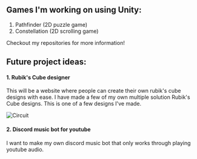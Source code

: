 ## Games I'm working on using Unity:

1. Pathfinder (2D puzzle game)
2. Constellation (2D scrolling game)

Checkout my repositories for more information!

## Future project ideas:

#### 1. Rubik's Cube designer

This will be a website where people can create their own rubik's cube designs with ease. I have made a few of my own multiple solution Rubik's Cube designs. This is one of a few designs I've made.

![Circuit](https://user-images.githubusercontent.com/100310833/235582466-bebb4cb0-5b5c-4eec-ae53-3722f0f776b3.png)


#### 2. Discord music bot for youtube

I want to make my own discord music bot that only works through playing youtube audio.
